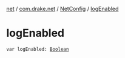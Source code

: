 [net](../../index.md) / [com.drake.net](../index.md) / [NetConfig](index.md) / [logEnabled](./log-enabled.md)

# logEnabled

`var logEnabled: `[`Boolean`](https://kotlinlang.org/api/latest/jvm/stdlib/kotlin/-boolean/index.html)
